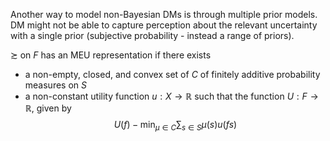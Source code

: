 Another way to model non-Bayesian DMs is through multiple prior models. DM might not be able to capture perception about the relevant uncertainty with a single prior (subjective probability - instead a range of priors).

$\succsim$ on $F$ has an MEU representation if there exists
- a non-empty, closed, and convex set of $C$ of finitely additive probability measures on $S$
- a non-constant utility function $u:X\to\mathbb R$
such that the function $U:F\to\mathbb R$, given by$$U(f)-\text{min}_{\mu\in C}\sum_{s\in S}\mu(s)u(fs)$$